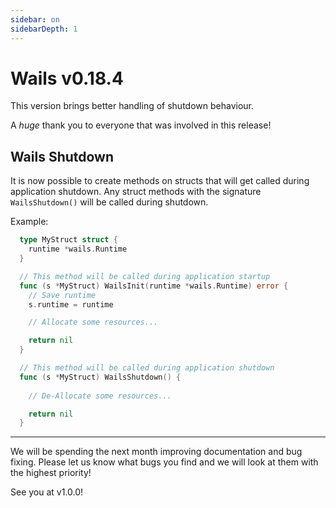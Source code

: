 ```yaml
---
sidebar: on
sidebarDepth: 1
---
```


# Wails v0.18.4

This version brings better handling of shutdown behaviour.

A *huge* thank you to everyone that was involved in this release!

## Wails Shutdown

It is now possible to create methods on structs that will get called during application shutdown. Any struct methods with the signature `WailsShutdown()` will be called during shutdown.

Example:
```go
  type MyStruct struct {
    runtime *wails.Runtime
  }

  // This method will be called during application startup
  func (s *MyStruct) WailsInit(runtime *wails.Runtime) error {
    // Save runtime
    s.runtime = runtime

    // Allocate some resources...

    return nil
  }

  // This method will be called during application shutdown
  func (s *MyStruct) WailsShutdown() {
    
    // De-Allocate some resources...

    return nil
  }

```

---

We will be spending the next month improving documentation and bug fixing. Please let us know what bugs you find and we will look at them with the highest priority!

See you at v1.0.0! 